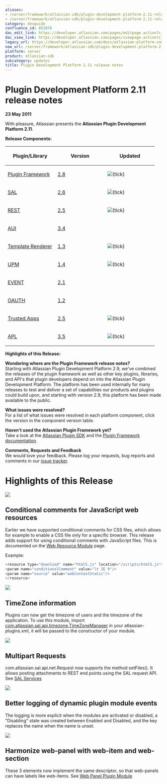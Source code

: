 ```yaml
---
aliases:
- /server/framework/atlassian-sdk/plugin-development-platform-2.11-release-notes-852078.html
- /server/framework/atlassian-sdk/plugin-development-platform-2.11-release-notes-852078.md
category: devguide
confluence_id: 852078
dac_edit_link: https://developer.atlassian.com/pages/editpage.action?cjm=wozere&pageId=852078
dac_view_link: https://developer.atlassian.com/pages/viewpage.action?cjm=wozere&pageId=852078
legacy_url: https://developer.atlassian.com/docs/atlassian-platform-common-components/about-the-platform/plugin-development-platform-2-11-release-notes
new_url: /server/framework/atlassian-sdk/plugin-development-platform-2-11-release-notes
platform: server
product: atlassian-sdk
subcategory: updates
title: Plugin Development Platform 2.11 release notes
---
```

# Plugin Development Platform 2.11 release notes

**23 May 2011**

With pleasure, Atlassian presents the **Atlassian Plugin Development Platform 2.11**.

**Release Components:**

<table>
<colgroup>
<col style="width: 33%" />
<col style="width: 33%" />
<col style="width: 33%" />
</colgroup>
<thead>
<tr class="header">
<th><p>Plugin/Library</p></th>
<th><p>Version</p></th>
<th><p>Updated</p></th>
</tr>
</thead>
<tbody>
<tr class="odd">
<td><p><a href="https://studio.atlassian.com/svn/PLUG/branches/atlassian-plugins-2.7.x" class="external-link">Plugin Framework</a></p></td>
<td><p><a href="https://studio.atlassian.com/secure/ReleaseNote.jspa?projectId=10240&amp;version=12280" class="external-link">2.8</a></p></td>
<td><p><img src="/server/framework/atlassian-sdk/images/icons/emoticons/check.png" alt="(tick)" class="emoticon-tick" /></p></td>
</tr>
<tr class="even">
<td><p><a href="https://studio.atlassian.com/svn/SAL/branches/sal-2.5.x/" class="external-link">SAL</a></p></td>
<td><p><a href="https://studio.atlassian.com/secure/ReleaseNote.jspa?projectId=10108&amp;version=12441" class="external-link">2.6</a></p></td>
<td><p><img src="/server/framework/atlassian-sdk/images/icons/emoticons/check.png" alt="(tick)" class="emoticon-tick" /></p></td>
</tr>
<tr class="odd">
<td><p><a href="https://studio.atlassian.com/svn/REST/branches/rest-2.4.x/" class="external-link">REST</a></p></td>
<td><p><a href="https://studio.atlassian.com/secure/ReleaseNote.jspa?projectId=10292&amp;version=13185" class="external-link">2.5</a></p></td>
<td><p><img src="/server/framework/atlassian-sdk/images/icons/emoticons/check.png" alt="(tick)" class="emoticon-tick" /></p></td>
</tr>
<tr class="even">
<td><p><a href="https://studio.atlassian.com/svn/AJS/branches/auiplugin-3.4.x" class="external-link">AUI</a></p></td>
<td><p><a href="https://studio.atlassian.com/secure/ReleaseNote.jspa?projectId=10270&amp;version=12234" class="external-link">3.4</a></p></td>
<td><p><br />
</p></td>
</tr>
<tr class="odd">
<td><p><a href="https://studio.atlassian.com/svn/ATR/branches/atlassian-template-renderer-1.2.x" class="external-link">Template Renderer</a></p></td>
<td><p><a href="https://studio.atlassian.com/secure/ReleaseNote.jspa?projectId=10301&amp;version=11896" class="external-link">1.3</a></p></td>
<td><p><img src="/server/framework/atlassian-sdk/images/icons/emoticons/check.png" alt="(tick)" class="emoticon-tick" /></p></td>
</tr>
<tr class="even">
<td><p><a href="https://studio.atlassian.com/svn/UPM/branches/atlassian-universal-plugin-manager-1.3.x" class="external-link">UPM</a></p></td>
<td><p><a href="https://studio.atlassian.com/secure/ReleaseNote.jspa?projectId=10360&amp;version=12985" class="external-link">1.4</a></p></td>
<td><p><img src="/server/framework/atlassian-sdk/images/icons/emoticons/check.png" alt="(tick)" class="emoticon-tick" /></p></td>
</tr>
<tr class="odd">
<td><p><a href="https://studio.atlassian.com/svn/EVENT/branches/atlassian-event-2.1.x/" class="external-link">EVENT</a></p></td>
<td><p><a href="https://studio.atlassian.com/secure/ReleaseNote.jspa?projectId=10693&amp;version=12210" class="external-link">2.1</a></p></td>
<td><p><br />
</p></td>
</tr>
<tr class="even">
<td><p><a href="https://studio.atlassian.com/svn/OAUTH/branches/atlassian-oauth-1.2.x/" class="external-link">OAUTH</a></p></td>
<td><p><a href="https://studio.atlassian.com/secure/ReleaseNote.jspa?projectId=10330&amp;version=12125" class="external-link">1.2</a></p></td>
<td><p><br />
</p></td>
</tr>
<tr class="odd">
<td><p><a href="https://studio.atlassian.com/svn/TRUST/branches/atlassian-trusted-apps-2.4.x/" class="external-link">Trusted Apps</a></p></td>
<td><p><a href="https://studio.atlassian.com/secure/ReleaseNote.jspa?projectId=10110&amp;version=12452" class="external-link">2.5</a></p></td>
<td><p><img src="/server/framework/atlassian-sdk/images/icons/emoticons/check.png" alt="(tick)" class="emoticon-tick" /></p></td>
</tr>
<tr class="even">
<td><p><a href="https://studio.atlassian.com/svn/APL/branches/applinks-3.4.x" class="external-link">APL</a></p></td>
<td><p><a href="https://studio.atlassian.com/secure/ReleaseNote.jspa?projectId=10130&amp;version=12419" class="external-link">3.5</a></p></td>
<td><p><img src="/server/framework/atlassian-sdk/images/icons/emoticons/check.png" alt="(tick)" class="emoticon-tick" /></p></td>
</tr>
</tbody>
</table>

**Highlights of this Release:**

**Wondering where are the Plugin Framework release notes?**  
Starting with Atlassian Plugin Development Platform 2.9, we've combined the releases of the plugin framework as well as other key plugins, libraries, and API's that plugin developers depend on into the Atlassian Plugin Development Platform. The platform has been used internally for many releases to test and deliver a set of capabilities our products and plugins could build upon, and starting with version 2.9, this platform has been made available to the public.

**What issues were resolved?**  
For a list of what issues were resolved in each platform component, click the version in the component version table.

**Haven't used the Atlassian Plugin Framework yet?**  
Take a look at the [Atlassian Plugin SDK](/server/framework/atlassian-sdk/developing-with-the-atlassian-plugin-sdk) and the [Plugin Framework documentation](/server/framework/atlassian-sdk/common-coding-tasks).

**Comments, Requests and Feedback**  
We would love your feedback. Please log your requests, bug reports and comments in our <a href="https://studio.atlassian.com/browse/PLUG" class="external-link">issue tracker</a>.

# Highlights of this Release

![](/server/framework/atlassian-sdk/images/1.png)

## Conditional comments for JavaScript web resources

Earlier we have supported conditional comments for CSS files, which allows for example to enable a CSS file only for a specific browser. This release adds support for using conditional comments with JavaScript files. This is documented on the [Web Resource Module](https://developer.atlassian.com/display/CONFDEV/Web+Resource+Module) page.

Example:

``` javascript
<resource type="download" name="html5.js" location="/scripts/html5.js">
<param name="conditionalComment" value="lt IE 9"/>
<param name="source" value="webContextStatic"/>
</resource>
```

![](/server/framework/atlassian-sdk/images/2.png)

## TimeZone information

Plugins can now get the timezone of users and the timezone of the application. To use this module, import <a href="http://confluence.atlassian.com/display/SAL/SAL+Services#SALServices-%21package2.gif%21%7B%7Bcom.atlassian.sal.api.timezone%7D%7D" class="external-link">com.atlassian.sal.api.timezone.TimeZoneManager</a> in your atlassian-plugins.xml, it will be passed to the constructor of your module.

![](/server/framework/atlassian-sdk/images/3.png)

## Multipart Requests

com.atlassian.sal.api.net.Request now supports the method setFiles(). It allows posting attachments to REST end points using the SAL request API. See [SAL Services](/server/framework/atlassian-sdk/sal-services)

![](/server/framework/atlassian-sdk/images/4.png)

## Better logging of dynamic plugin module events

The logging is more explicit when the modules are activated or disabled, a "Disabling" state was created between Enabled and Disabled, and the key replaces the name when the name is unset.

![](/server/framework/atlassian-sdk/images/5.png)

## Harmonize web-panel with web-item and web-section

These 3 elements now implement the same descriptor, so that web-panels can have labels like web-items. See [Web Panel Plugin Module](/server/framework/atlassian-sdk/web-panel-plugin-module)














































































































































































































































































































